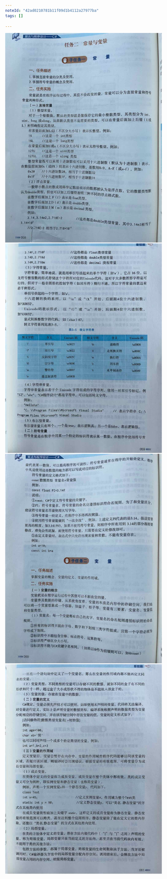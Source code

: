 ```yaml
---
noteId: "42ad0210781b11f09d1b4112a27977ba"
tags: []

---
```



![C#的语言基础](../textbook/3-basics/058.jpeg)
![C#的语言基础](../textbook/3-basics/059.jpeg)
![C#的语言基础](../textbook/3-basics/060.jpeg)
![C#的语言基础](../textbook/3-basics/061.jpeg)